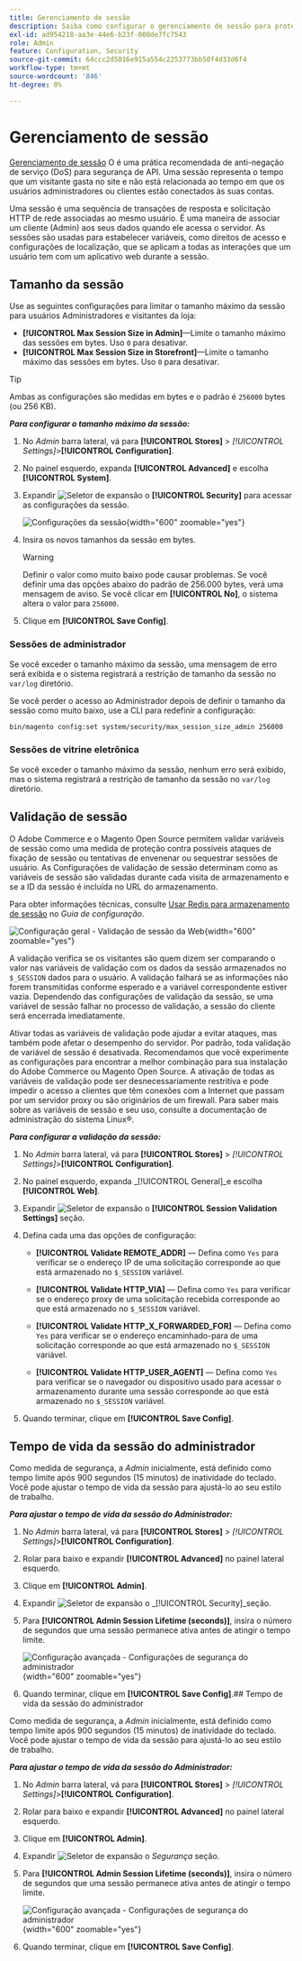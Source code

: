 ```yaml
---
title: Gerenciamento de sessão
description: Saiba como configurar o gerenciamento de sessão para proteger o Administrador e a loja.
exl-id: ad954218-aa3e-44e6-b23f-008de7fc7543
role: Admin
feature: Configuration, Security
source-git-commit: 64ccc2d5016e915a554c2253773bb50f4d33d6f4
workflow-type: tm+mt
source-wordcount: '846'
ht-degree: 0%

---
```


# Gerenciamento de sessão

[Gerenciamento de sessão](https://cheatsheetseries.owasp.org/cheatsheets/Session_Management_Cheat_Sheet.html) O é uma prática recomendada de anti-negação de serviço (DoS) para segurança de API. Uma sessão representa o tempo que um visitante gasta no site e não está relacionada ao tempo em que os usuários administradores ou clientes estão conectados às suas contas.

Uma sessão é uma sequência de transações de resposta e solicitação HTTP de rede associadas ao mesmo usuário. É uma maneira de associar um cliente (Admin) aos seus dados quando ele acessa o servidor. As sessões são usadas para estabelecer variáveis, como direitos de acesso e configurações de localização, que se aplicam a todas as interações que um usuário tem com um aplicativo web durante a sessão.

## Tamanho da sessão

Use as seguintes configurações para limitar o tamanho máximo da sessão para usuários Administradores e visitantes da loja:

- **[!UICONTROL Max Session Size in Admin]**—Limite o tamanho máximo das sessões em bytes. Uso `0` para desativar.
- **[!UICONTROL Max Session Size in Storefront]**—Limite o tamanho máximo das sessões em bytes. Uso `0` para desativar.

>[!TIP]
>
>Ambas as configurações são medidas em bytes e o padrão é `256000` bytes (ou 256 KB).

**_Para configurar o tamanho máximo da sessão:_**

1. No _Admin_ barra lateral, vá para **[!UICONTROL Stores]**  > _[!UICONTROL Settings]_>**[!UICONTROL Configuration]**.

1. No painel esquerdo, expanda **[!UICONTROL Advanced]** e escolha **[!UICONTROL System]**.

1. Expandir ![Seletor de expansão](../assets/icon-display-expand.png) o **[!UICONTROL Security]** para acessar as configurações da sessão.

   ![Configurações da sessão](../configuration-reference/advanced/assets/system-security.png){width="600" zoomable="yes"}

1. Insira os novos tamanhos da sessão em bytes.

   >[!WARNING]
   >
   >Definir o valor como muito baixo pode causar problemas. Se você definir uma das opções abaixo do padrão de 256.000 bytes, verá uma mensagem de aviso. Se você clicar em **[!UICONTROL No]**, o sistema altera o valor para `256000`.

1. Clique em **[!UICONTROL Save Config]**.

### Sessões de administrador

Se você exceder o tamanho máximo da sessão, uma mensagem de erro será exibida e o sistema registrará a restrição de tamanho da sessão no `var/log` diretório.

Se você perder o acesso ao Administrador depois de definir o tamanho da sessão como muito baixo, use a CLI para redefinir a configuração:

```bash
bin/magento config:set system/security/max_session_size_admin 256000
```

### Sessões de vitrine eletrônica

Se você exceder o tamanho máximo da sessão, nenhum erro será exibido, mas o sistema registrará a restrição de tamanho da sessão no `var/log` diretório.

## Validação de sessão

O Adobe Commerce e o Magento Open Source permitem validar variáveis de sessão como uma medida de proteção contra possíveis ataques de fixação de sessão ou tentativas de envenenar ou sequestrar sessões de usuário. As Configurações de validação de sessão determinam como as variáveis de sessão são validadas durante cada visita de armazenamento e se a ID da sessão é incluída no URL do armazenamento.

Para obter informações técnicas, consulte [Usar Redis para armazenamento de sessão](https://experienceleague.adobe.com/docs/commerce-operations/configuration-guide/cache/redis/redis-session.html) no _Guia de configuração_.

![Configuração geral - Validação de sessão da Web](../configuration-reference/general/assets/web-session-validation-settings.png){width="600" zoomable="yes"}

A validação verifica se os visitantes são quem dizem ser comparando o valor nas variáveis de validação com os dados da sessão armazenados no `$_SESSION` dados para o usuário. A validação falhará se as informações não forem transmitidas conforme esperado e a variável correspondente estiver vazia. Dependendo das configurações de validação da sessão, se uma variável de sessão falhar no processo de validação, a sessão do cliente será encerrada imediatamente.

Ativar todas as variáveis de validação pode ajudar a evitar ataques, mas também pode afetar o desempenho do servidor. Por padrão, toda validação de variável de sessão é desativada. Recomendamos que você experimente as configurações para encontrar a melhor combinação para sua instalação do Adobe Commerce ou Magento Open Source. A ativação de todas as variáveis de validação pode ser desnecessariamente restritiva e pode impedir o acesso a clientes que têm conexões com a Internet que passam por um servidor proxy ou são originários de um firewall. Para saber mais sobre as variáveis de sessão e seu uso, consulte a documentação de administração do sistema Linux®.

**_Para configurar a validação da sessão:_**

1. No _Admin_ barra lateral, vá para  **[!UICONTROL Stores]** > _[!UICONTROL Settings]_>**[!UICONTROL Configuration]**.

1. No painel esquerdo, expanda _[!UICONTROL General]_e escolha **[!UICONTROL Web]**.

1. Expandir ![Seletor de expansão](../assets/icon-display-expand.png) o **[!UICONTROL Session Validation Settings]** seção.

1. Defina cada uma das opções de configuração:

   - **[!UICONTROL Validate REMOTE_ADDR]** — Defina como `Yes` para verificar se o endereço IP de uma solicitação corresponde ao que está armazenado no `$_SESSION` variável.

   - **[!UICONTROL Validate HTTP_VIA]** — Defina como `Yes` para verificar se o endereço proxy de uma solicitação recebida corresponde ao que está armazenado no `$_SESSION` variável.

   - **[!UICONTROL Validate HTTP_X_FORWARDED_FOR]** — Defina como `Yes` para verificar se o endereço encaminhado-para de uma solicitação corresponde ao que está armazenado no `$_SESSION` variável.

   - **[!UICONTROL Validate HTTP_USER_AGENT]** — Defina como `Yes` para verificar se o navegador ou dispositivo usado para acessar o armazenamento durante uma sessão corresponde ao que está armazenado no `$_SESSION` variável.

1. Quando terminar, clique em **[!UICONTROL Save Config]**.

## Tempo de vida da sessão do administrador

Como medida de segurança, a _Admin_ inicialmente, está definido como tempo limite após 900 segundos (15 minutos) de inatividade do teclado. Você pode ajustar o tempo de vida da sessão para ajustá-lo ao seu estilo de trabalho.

**_Para ajustar o tempo de vida da sessão do Administrador:_**

1. No _Admin_ barra lateral, vá para **[!UICONTROL Stores]** > _[!UICONTROL Settings]_>**[!UICONTROL Configuration]**.

1. Rolar para baixo e expandir **[!UICONTROL Advanced]** no painel lateral esquerdo.

1. Clique em **[!UICONTROL Admin]**.

1. Expandir ![Seletor de expansão](../assets/icon-display-expand.png) o _[!UICONTROL Security]_seção.

1. Para **[!UICONTROL Admin Session Lifetime (seconds)]**, insira o número de segundos que uma sessão permanece ativa antes de atingir o tempo limite.

   ![Configuração avançada - Configurações de segurança do administrador](../configuration-reference/advanced/assets/admin-security.png){width="600" zoomable="yes"}

1. Quando terminar, clique em **[!UICONTROL Save Config]**.## Tempo de vida da sessão do administrador

Como medida de segurança, a _Admin_ inicialmente, está definido como tempo limite após 900 segundos (15 minutos) de inatividade do teclado. Você pode ajustar o tempo de vida da sessão para ajustá-lo ao seu estilo de trabalho.

**_Para ajustar o tempo de vida da sessão do Administrador:_**

1. No _Admin_ barra lateral, vá para **[!UICONTROL Stores]** > _[!UICONTROL Settings]_>**[!UICONTROL Configuration]**.

1. Rolar para baixo e expandir **[!UICONTROL Advanced]** no painel lateral esquerdo.

1. Clique em **[!UICONTROL Admin]**.

1. Expandir ![Seletor de expansão](../assets/icon-display-expand.png) o _Segurança_ seção.

1. Para **[!UICONTROL Admin Session Lifetime (seconds)]**, insira o número de segundos que uma sessão permanece ativa antes de atingir o tempo limite.

   ![Configuração avançada - Configurações de segurança do administrador](../configuration-reference/advanced/assets/admin-security.png){width="600" zoomable="yes"}

1. Quando terminar, clique em **[!UICONTROL Save Config]**.
